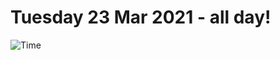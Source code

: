 # Tuesday 23 Mar 2021 - all day!
![Time](https://github.com/rich-ctm/today/workflows/Time/badge.svg)
